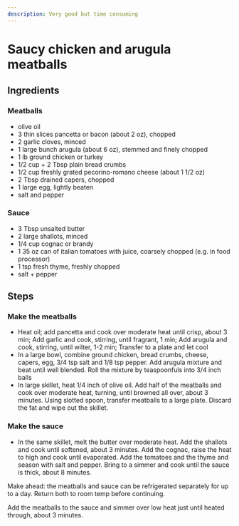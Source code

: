 ```yaml
---
description: Very good but time consuming
---
```


# Saucy chicken and arugula meatballs

## Ingredients

### Meatballs

* olive oil
* 3 thin slices pancetta or bacon \(about 2 oz\), chopped
* 2 garlic cloves, minced
* 1 large bunch arugula \(about 6 oz\), stemmed and finely chopped
* 1 lb ground chicken or turkey
* 1/2 cup + 2 Tbsp plain bread crumbs
* 1/2 cup freshly grated pecorino-romano cheese \(about 1 1/2 oz\)
* 2 Tbsp drained capers, chopped
* 1 large egg, lightly beaten
* salt and pepper

### Sauce

* 3 Tbsp unsalted butter
* 2 large shallots, minced
* 1/4 cup cognac or brandy
* 1 35 oz can of italian tomatoes with juice, coarsely chopped \(e.g. in food processor\)
* 1 tsp fresh thyme, freshly chopped
* salt + pepper

## Steps

### Make the meatballs

* Heat oil; add pancetta and cook over moderate heat until crisp, about 3 min; Add garlic and cook, stirring, until fragrant, 1 min; Add arugula and cook, stirring, until wilter, 1-2 min; Transfer to a plate and let cool
* In a large bowl, combine ground chicken, bread crumbs, cheese, capers, egg, 3/4 tsp salt and 1/8 tsp pepper.  Add arugula mixture and beat until well blended. Roll the mixture by teaspoonfuls into 3/4 inch balls
* In large skillet, heat 1/4 inch of olive oil. Add half of the meatballs and cook over moderate heat, turning, until browned all over, about 3 minutes. Using slotted spoon, transfer meatballs to a large plate.  Discard the fat and wipe out the skillet.

### Make the sauce

* In the same skillet, melt the butter over moderate heat. Add the shallots and cook until softened, about 3 minutes.  Add the cognac, raise the heat to high and cook until evaporated. Add the tomatoes and the thyme and season with salt and pepper.  Bring to a simmer and cook until the sauce is thick, about 8 minutes.

Make ahead: the meatballs and sauce can be refrigerated separately for up to a day.  Return both to room temp before continuing.

Add the meatballs to the sauce and simmer over low heat just until heated through, about 3 minutes.

